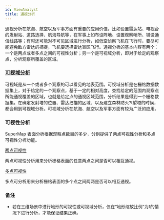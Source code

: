 ```yaml
---
id: ViewAnalyst
title: 通视分析
---
```

通视分析在航海、航空以及军事方面有重要的应用价值，比如设置雷达站、电视台的发射站、道路选择、航海导航等，在军事上如布设阵地、设置观察哨所、铺设通信线路等；有时还可能对不可见区域进行分析，如低空侦察飞机在飞行时，要尽可能避免敌方雷达的捕捉，飞机要选择雷达盲区飞行。通视分析的基本内容有两个：一个是两点或者多点之间的可视性分析；另一个是可视域分析，即对于给定的观察点，分析观察所覆盖的区域。

### [可视域分析](ViewShedAnalyst)

可视域是从一个或者多个观察的可以看见的地表范围。可视域分析是在栅格数据数据集上，对于给定的一个观察点，基于一定的相对高度，查找给定的范围内观察点所能通视覆盖的区域，也就是给定点的通视区域范围，分析结果是得到一个栅格数据集。在确定发射塔的位置、雷达扫描的区域、以及建立森林防火?t望塔的时候，都会用到可视域分析。可视域分析在航海、航空以及军事方面有较为广泛的应用。

### 可视性分析

SuperMap 表面分析根据观察点数目的多少，分别提供了两点可视性分析和多点可视性分析功能。

[两点可视性](TwoObserverVisibility)

两点可视性分析用来分析栅格表面的任意两点之间是否可以相互通视。

[多点可视性](MutilObserverVisibility)

多点可分析用来分析栅格表面的多个点之间两两是否可以相互通视。

### 备注

* 若在三维场景中进行地形的可视性或可视域分析，仅在“地形缩放比例”为1的情况下进行分析，才能保证结果正确。

